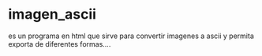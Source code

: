 # imagen_ascii
es un programa en html que sirve para convertir imagenes a ascii y permita exporta de diferentes formas....
